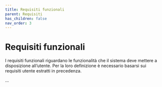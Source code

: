 ```yaml
---
title: Requisiti funzionali
parent: Requisiti
has_children: false
nav_order: 3
---
```


# Requisiti funzionali

I requisiti funzionali riguardano le funzionalità che il sistema deve mettere a disposizione all’utente. Per la loro definizione è necessario basarsi sui requisiti utente estratti in precedenza.

...
